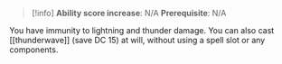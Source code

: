 >[!info]
>**Ability score increase**: N/A
>**Prerequisite**: N/A

You have immunity to lightning and thunder damage. You can also cast [[thunderwave]] (save DC 15) at will, without using a spell slot or any components.